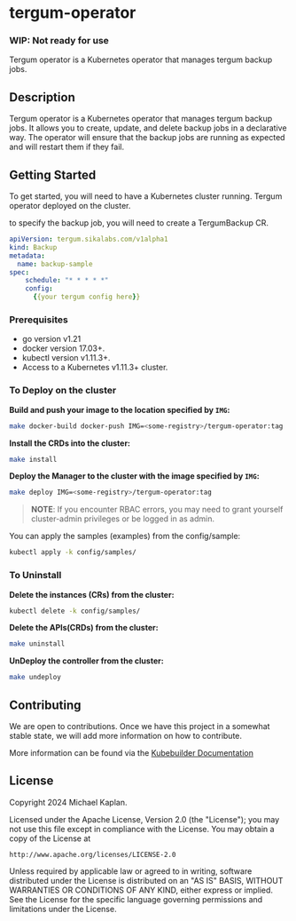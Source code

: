 # tergum-operator
### WIP: Not ready for use
Tergum operator is a Kubernetes operator that manages tergum backup jobs. 

## Description
Tergum operator is a Kubernetes operator that manages tergum backup jobs. 
It allows you to create, update, and delete backup jobs in a declarative way. 
The operator will ensure that the backup jobs are running as expected and will restart them if they fail.

## Getting Started
To get started, you will need to have a Kubernetes cluster running.
Tergum operator deployed on the cluster.

to specify the backup job, you will need to create a TergumBackup CR.
```yaml
apiVersion: tergum.sikalabs.com/v1alpha1
kind: Backup
metadata:
  name: backup-sample
spec:
    schedule: "* * * * *"
    config:
      {{your tergum config here}} 
```

### Prerequisites
- go version v1.21
- docker version 17.03+.
- kubectl version v1.11.3+.
- Access to a Kubernetes v1.11.3+ cluster.

### To Deploy on the cluster
**Build and push your image to the location specified by `IMG`:**

```sh
make docker-build docker-push IMG=<some-registry>/tergum-operator:tag
```

**Install the CRDs into the cluster:**

```sh
make install
```

**Deploy the Manager to the cluster with the image specified by `IMG`:**

```sh
make deploy IMG=<some-registry>/tergum-operator:tag
```

> **NOTE**: If you encounter RBAC errors, you may need to grant yourself cluster-admin 
privileges or be logged in as admin.

You can apply the samples (examples) from the config/sample:

```sh
kubectl apply -k config/samples/
```

### To Uninstall
**Delete the instances (CRs) from the cluster:**

```sh
kubectl delete -k config/samples/
```

**Delete the APIs(CRDs) from the cluster:**

```sh
make uninstall
```

**UnDeploy the controller from the cluster:**

```sh
make undeploy
```

## Contributing
We are open to contributions.
Once we have this project in a somewhat stable state, we will add more information on how to contribute.

More information can be found via the [Kubebuilder Documentation](https://book.kubebuilder.io/introduction.html)

## License

Copyright 2024 Michael Kaplan.

Licensed under the Apache License, Version 2.0 (the "License");
you may not use this file except in compliance with the License.
You may obtain a copy of the License at

    http://www.apache.org/licenses/LICENSE-2.0

Unless required by applicable law or agreed to in writing, software
distributed under the License is distributed on an "AS IS" BASIS,
WITHOUT WARRANTIES OR CONDITIONS OF ANY KIND, either express or implied.
See the License for the specific language governing permissions and
limitations under the License.

